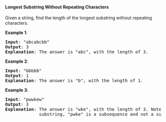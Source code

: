 #### Longest Substring Without Repeating Characters

Given a string, find the length of the longest substring without repeating
characters.

**Example 1**:
<pre><b>Input</b>: "abcabcbb"
<b>Output</b>: 3 
<b>Explanation</b>: The answer is "abc", with the length of 3.
</pre>

**Example 2**:
<pre><b>Input</b>: "bbbbb"
<b>Output</b>: 1
<b>Explanation</b>: The answer is "b", with the length of 1.
</pre>

**Example 3**:
<pre><b>Input</b>: "pwwkew"
<b>Output</b>: 3
<b>Explanation</b>: The answer is "wke", with the length of 3. Note that the answer must be a
             substring, "pwke" is a subsequence and not a substring.
</pre>

